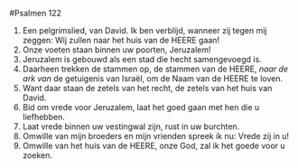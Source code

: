 #Psalmen 122
1. Een pelgrimslied, van David. Ik ben verblijd, wanneer zij tegen mij zeggen: Wij zullen naar het huis van de HEERE gaan! 
2. Onze voeten staan binnen uw poorten, Jeruzalem! 
3. Jeruzalem is gebouwd als een stad die hecht samengevoegd is. 
4. Daarheen trekken de stammen op, de stammen van de HEERE, *naar de ark van* de getuigenis van Israël, om de Naam van de HEERE te loven. 
5. Want daar staan de zetels van het recht, de zetels van het huis van David. 
6. Bid om vrede voor Jeruzalem, laat het goed gaan met hen die u liefhebben. 
7. Laat vrede binnen uw vestingwal zijn, rust in uw burchten. 
8. Omwille van mijn broeders en mijn vrienden spreek ik nu: Vrede zij in u! 
9. Omwille van het huis van de HEERE, onze God, zal ik het goede voor u zoeken.
